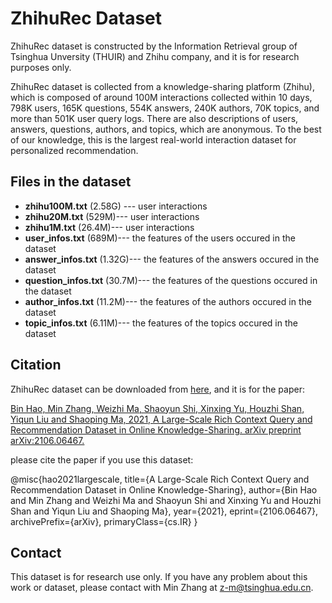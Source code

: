 # ZhihuRec Dataset
ZhihuRec dataset is constructed by the Information Retrieval group of Tsinghua Unversity (THUIR) and Zhihu company, and it is for research purposes only.

ZhihuRec dataset is collected from a knowledge-sharing platform (Zhihu), which is composed of around 100M interactions collected within 10 days, 798K users, 165K questions, 554K answers, 240K authors, 70K topics, and more than 501K user query logs. There are also descriptions of users, answers, questions, authors, and topics, which are anonymous. To the best of our knowledge, this is the largest real-world interaction dataset for personalized recommendation.

## Files in the dataset
- **zhihu100M.txt**       (2.58G) ---                       user interactions
- **zhihu20M.txt**                    (529M)---                          user interactions
- **zhihu1M.txt**                     (26.4M)---                         user interactions
- **user_infos.txt**                  (689M)---                the features of the users occured in the dataset   
- **answer_infos.txt**                (1.32G)---               the features of the answers occured in the dataset  
- **question_infos.txt**             (30.7M)---               the features of the questions occured in the dataset        
- **author_infos.txt**                (11.2M)---               the features of the authors occured in the dataset 
- **topic_infos.txt**                 (6.11M)---               the features of the topics occured in the dataset


## Citation

ZhihuRec dataset can be downloaded from [here](https://cloud.tsinghua.edu.cn/d/d6c045c55aa14bb39ebc/), and it is for the paper:

[Bin Hao, Min Zhang, Weizhi Ma, Shaoyun Shi, Xinxing Yu, Houzhi Shan, Yiqun Liu and Shaoping Ma, 2021, A Large-Scale Rich Context Query and Recommendation Dataset in Online Knowledge-Sharing. arXiv preprint arXiv:2106.06467.](https://arxiv.org/abs/2106.06467)

please cite the paper if you use this dataset:

@misc{hao2021largescale,
      title={A Large-Scale Rich Context Query and Recommendation Dataset in Online Knowledge-Sharing}, 
      author={Bin Hao and Min Zhang and Weizhi Ma and Shaoyun Shi and Xinxing Yu and Houzhi Shan and Yiqun Liu and Shaoping Ma},
      year={2021},
      eprint={2106.06467},
      archivePrefix={arXiv},
      primaryClass={cs.IR}
}

## Contact
This dataset is for research use only.
If you have any problem about this work or dataset, please contact with Min Zhang at z-m@tsinghua.edu.cn.
